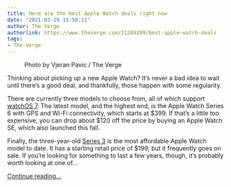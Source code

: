 ```yaml
---
title: Here are the best Apple Watch deals right now
date: "2021-03-29 15:50:11"
author: The Verge
authorlink: https://www.theverge.com/21289209/best-apple-watch-deals
tags:
- The-Verge
---
```

<figure>
      <img alt="" src="https://cdn.vox-cdn.com/thumbor/zLjcArAq4sGebo8JT2J9VP6QFsQ=/0x0:2040x1360/1310x873/cdn.vox-cdn.com/uploads/chorus_image/image/66976955/vpavic_200930_4216_0258.6.jpg" />
        <figcaption>Photo by Vjeran Pavic / The Verge</figcaption>
    </figure>

  <p id="Mf4umG">Thinking about picking up a new Apple Watch? It’s never a bad idea to wait until there’s a good deal, and thankfully, those happen with some regularity. </p>
<p id="FtR5HF">There are currently three models to choose from, all of which support <a href="https://www.theverge.com/2020/6/22/21294434/apple-watchos-7-features-sleep-tracking-face-sharing-fitness-apps-2020">watchOS 7</a>. The latest model, and the highest end, is the Apple Watch Series 6 with GPS and Wi-Fi connectivity, which starts at $399. If that’s a little too expensive, you can drop about $120 off the price by buying an Apple Watch SE, which also launched this fall. </p>
<p id="Im58vs">Finally, the three-year-old <a href="https://www.theverge.com/2017/11/21/16680206/apple-watch-series-3-non-lte-smartwatch-review">Series 3</a> is the most affordable Apple Watch model to date. It has a starting retail price of $199, but it frequently goes on sale. If you’re looking for something to last a few years, though, it’s probably worth looking at one of...</p>
  <p>
    <a href="https://www.theverge.com/21289209/best-apple-watch-deals">Continue reading&hellip;</a>
  </p>